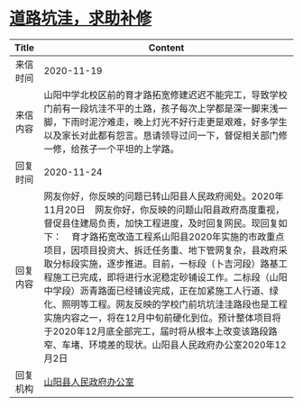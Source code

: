 # <a href="http://www.shangluo.gov.cn/zmhd/ldxxxx.jsp?urltype=leadermail.LeaderMailContentUrl&wbtreeid=1112&leadermailid=6629">道路坑洼，求助补修</a>
| Title |                                                                                                                                                                      Content                                                                                                                                                                       |
|:-----:|----------------------------------------------------------------------------------------------------------------------------------------------------------------------------------------------------------------------------------------------------------------------------------------------------------------------------------------------------|
| 来信时间  | 2020-11-19                                                                                                                                                                                                                                                                                                                                         |
| 来信内容  | 山阳中学北校区前的育才路拓宽修建迟迟不能完工，导致学校门前有一段坑洼不平的土路，孩子每次上学都是深一脚来浅一脚，下雨时泥泞难走，晚上灯光不好行走更是艰难，好多学生以及家长对此都有怨言。恳请领导过问一下，督促相关部门修一修，给孩子一个平坦的上学路。                                                                                                                                                                                                                        |
| 回复时间  | 2020-11-24                                                                                                                                                                                                                                                                                                                                         |
| 回复内容  | 网友你好，你反映的问题已转山阳县人民政府阅处。2020年11月20日    网友你好，你反映的问题山阳县政府高度重视，督促县住建局负责，加快工程进度，及时回复网民。现回复如下：    育才路拓宽改造工程系山阳县2020年实施的市政重点项目，因项目投资大、拆迁任务重、地下管网复杂，县政府采取分标段实施，逐步推进。目前，一标段（卜吉河段）路基工程施工已完成，即将进行水泥稳定砂铺设工作。二标段（山阳中学段）沥青路面已经铺设完成，正在加紧施工人行道、绿化、照明等工程。网友反映的学校门前坑坑洼洼路段也是工程实施内容之一，将在12月中旬前硬化到位。预计整体项目将于2020年12月底全部完工，届时将从根本上改变该路段路窄、车堵、环境差的现状。山阳县人民政府办公室2020年12月2日 |
| 回复机构  | <a href="../../categories/agencies/山阳县人民政府办公室.md">山阳县人民政府办公室</a>                                                                                                                                                                                                                                                                                     |